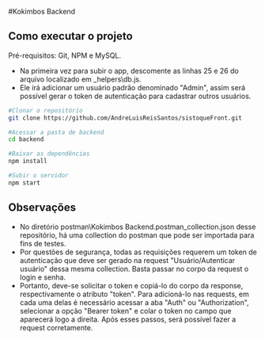#Kokimbos Backend

<h2> Como executar o projeto </h2>

Pré-requisitos: Git, NPM e MySQL.

- Na primeira vez para subir o app, descomente as linhas 25 e 26 do arquivo localizado em _helpers\db.js.
- Ele irá adicionar um usuário padrão denominado "Admin", assim será possível gerar o token de autenticação para cadastrar outros usuários.

```bash
#Clonar o repositório
git clone https://github.com/AndreLuisReisSantos/sistoqueFront.git

#Acessar a pasta de backend
cd backend

#Baixar as dependências
npm install

#Subir o servidor
npm start
```

<h2> Observações </h2>

- No diretório postman\Kokimbos Backend.postman_collection.json desse repositório, há uma collection do postman que pode ser importada para fins de testes. 
- Por questões de segurança, todas as requisições requerem um token de autenticação que deve ser gerado na request "Usuário/Autenticar usuário" dessa mesma collection. Basta passar no corpo da request o login e senha.
- Portanto, deve-se solicitar o token e copiá-lo do corpo da response, respectivamente o atributo "token". Para adicioná-lo nas requests, em cada uma delas é necessário acessar a aba "Auth" ou "Authorization", selecionar a opção "Bearer token" e colar o token no campo que aparecerá logo a direita. Após esses passos, será possível fazer a request corretamente.
